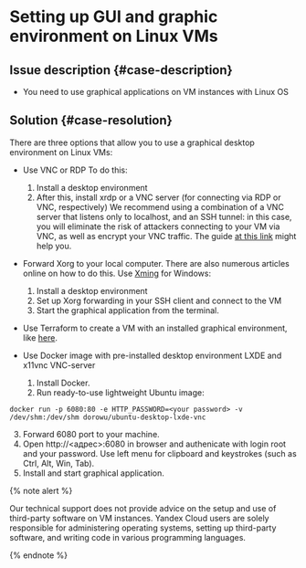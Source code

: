 # Setting up GUI and graphic environment on Linux VMs



## Issue description {#case-description}

* You need to use graphical applications on VM instances with Linux OS

## Solution {#case-resolution}

There are three options that allow you to use a graphical desktop environment on Linux VMs:

* Use VNC or RDP To do this:
   1. Install a desktop environment
   2. After this, install xrdp or a VNC server (for connecting via RDP or VNC, respectively)
       We recommend using a combination of a VNC server that listens only to localhost, and an SSH tunnel: in this case, you will eliminate the risk of attackers connecting to your VM via VNC, as well as encrypt your VNC traffic. The guide [at this link](https://habr.com/ru/company/ua-hosting/blog/273201/) might help you.

* Forward Xorg to your local computer. There are also numerous articles online on how to do this. Use [Xming](https://sourceforge.net/projects/xming/) for Windows:
   1. Install a desktop environment
   2. Set up Xorg forwarding in your SSH client and connect to the VM
   3. Start the graphical application from the terminal.

* Use Terraform to create a VM with an installed graphical environment, like [here](https://nikolaymatrosov.medium.com/rdp-на-ubuntu-в-yandex-cloud-c9d7870a47cc).

* Use Docker image with pre-installed desktop environment LXDE and x11vnc VNC-server
   1. Install Docker.
   2. Run ready-to-use lightweight Ubuntu image:
```
docker run -p 6080:80 -e HTTP_PASSWORD=<your password> -v /dev/shm:/dev/shm dorowu/ubuntu-desktop-lxde-vnc
```
   3. Forward 6080 port to your machine.
   4. Open http://<адрес>:6080 in browser and authenicate with login root and your password. Use left menu for clipboard and keystrokes (such as Ctrl, Alt, Win, Tab).
   5. Install and start graphical application.

{% note alert %}

Our technical support does not provide advice on the setup and use of third-party software on VM instances.
Yandex Cloud users are solely responsible for administering operating systems, setting up third-party software, and writing code in various programming languages.

{% endnote %}
